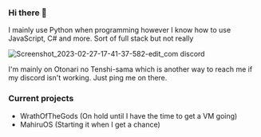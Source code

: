 ### Hi there 👋

I mainly use Python when programming however I know how to use JavaScript, C# and more.
Sort of full stack but not really

![Screenshot_2023-02-27-17-41-37-582-edit_com discord](https://user-images.githubusercontent.com/100825450/224917745-18f9e13d-dad1-4884-bcb2-6282d48cd1c7.jpg)

I'm mainly on Otonari no Tenshi-sama which is another way to reach me if my discord isn't working. Just ping me on there.

### Current projects

- WrathOfTheGods (On hold until I have the time to get a VM going)
- MahiruOS (Starting it when I get a chance)
